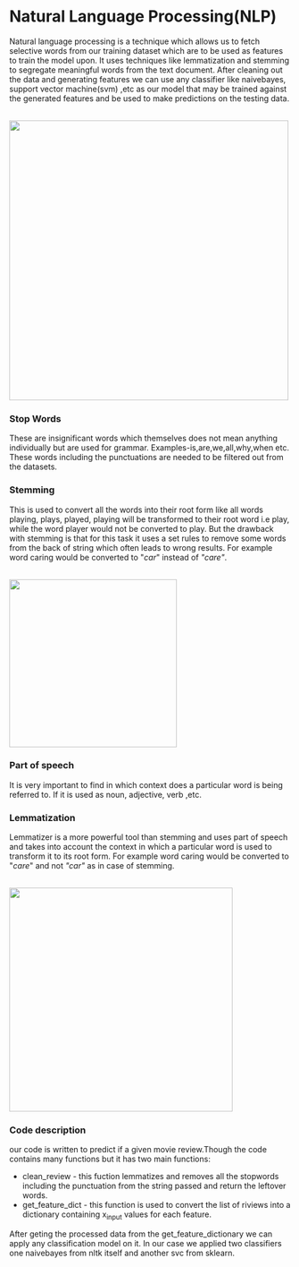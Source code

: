 # Natural Language Processing(NLP)
Natural language processing is a technique which allows us to fetch selective words from our training dataset which are to be used as features to train the model upon. It uses techniques like lemmatization and stemming to segregate meaningful words from the text document. After cleaning out the data and generating features we can use any classifier like naivebayes, support vector machine(svm) ,etc as our model that may be trained against the generated features and be used to make predictions on the testing data.

</br>
<img src="https://storage.googleapis.com/aliz-website-sandbox-strapi-cms/Natural_Language_Processing_03_1_png_1a3c947369/Natural_Language_Processing_03_1_png_1a3c947369.webp" width=500>

</br>   

### Stop Words
These are insignificant words which themselves does not mean anything individually but are used for grammar. Examples-is,are,we,all,why,when etc. These words including the punctuations are needed to be filtered out from the datasets.

### Stemming
This is used to convert all the words into their root form like all words playing, plays, played, playing will be transformed to their root word i.e play, while the word player would not be converted to play. But the drawback with stemming is that for this task it uses a set rules to remove some words from the back of string which often leads to wrong results. For example word caring would be converted to "*car*" instead of *"care"*.

</br>
<img src="https://csharpcorner-mindcrackerinc.netdna-ssl.com/UploadFile/BlogImages/04102018020016AM/1.jpg" width=300>

</br>

### Part of speech
It is very important to find in which context does a particular word is being referred to. If it is used as noun, adjective, verb ,etc.

### Lemmatization
Lemmatizer is a more powerful tool than stemming and uses part of speech and takes into account the context in which a particular word is used to transform it to its root form. For example word caring would be converted to "*care*" and not *"car"* as in case of stemming.

</br>

<img src="https://camo.githubusercontent.com/369569beca1e2ddcd4d5ab03afabe27a6015c13a75d662885f91633499b739d3/68747470733a2f2f6d69726f2e6d656469756d2e636f6d2f6d61782f323035302f312a455335627437496f496e49713259696f5170327a63512e706e67" width=400>

</br>

### Code description
our code is written to predict if a given movie review.Though the code contains many functions but it has two main functions:
* clean_review - this fuction lemmatizes and removes all the stopwords including the punctuation from the string passed and return the leftover words.
* get_feature_dict - this function is used to convert the list of riviews into a dictionary containing x<sub>input</sub> values for each feature.

After geting the processed data from the get_feature_dictionary we can apply any classification model on it. In our case we applied two classifiers one naivebayes from nltk itself and another svc from sklearn.